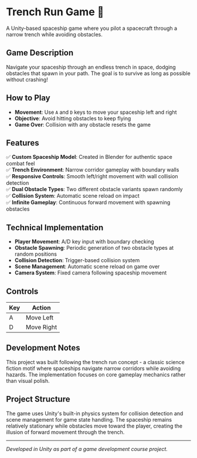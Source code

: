 # Trench Run Game 🚀

A Unity-based spaceship game where you pilot a spacecraft through a narrow trench while avoiding obstacles.

## Game Description

Navigate your spaceship through an endless trench in space, dodging obstacles that spawn in your path. The goal is to survive as long as possible without crashing!

## How to Play

- **Movement**: Use `A` and `D` keys to move your spaceship left and right
- **Objective**: Avoid hitting obstacles to keep flying
- **Game Over**: Collision with any obstacle resets the game

## Features

✅ **Custom Spaceship Model**: Created in Blender for authentic space combat feel  
✅ **Trench Environment**: Narrow corridor gameplay with boundary walls  
✅ **Responsive Controls**: Smooth left/right movement with wall collision detection  
✅ **Dual Obstacle Types**: Two different obstacle variants spawn randomly  
✅ **Collision System**: Automatic scene reload on impact  
✅ **Infinite Gameplay**: Continuous forward movement with spawning obstacles  

## Technical Implementation

- **Player Movement**: A/D key input with boundary checking
- **Obstacle Spawning**: Periodic generation of two obstacle types at random positions
- **Collision Detection**: Trigger-based collision system
- **Scene Management**: Automatic scene reload on game over
- **Camera System**: Fixed camera following spaceship movement

## Controls

| Key | Action |
|-----|--------|
| A | Move Left |
| D | Move Right |

## Development Notes

This project was built following the trench run concept - a classic science fiction motif where spaceships navigate narrow corridors while avoiding hazards. The implementation focuses on core gameplay mechanics rather than visual polish.

## Project Structure

The game uses Unity's built-in physics system for collision detection and scene management for game state handling. The spaceship remains relatively stationary while obstacles move toward the player, creating the illusion of forward movement through the trench.

---
*Developed in Unity as part of a game development course project.*
